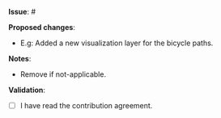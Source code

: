 **Issue**: #

**Proposed changes**:
- E.g: Added a new visualization layer for the bicycle paths.

**Notes**:
- Remove if not-applicable.

**Validation**:
- [ ] I have read the contribution agreement.
